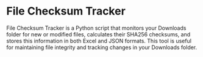 # File Checksum Tracker
 File Checksum Tracker is a Python script that monitors your Downloads folder for new or modified files, calculates their SHA256 checksums, and stores this information in both Excel and JSON formats. This tool is useful for maintaining file integrity and tracking changes in your Downloads folder.
